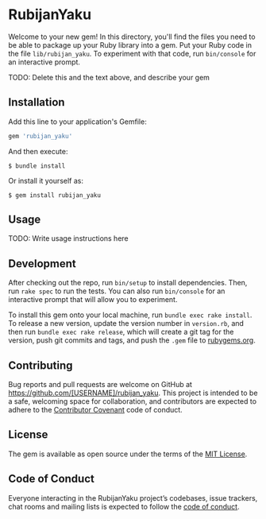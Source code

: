 # RubijanYaku

Welcome to your new gem! In this directory, you'll find the files you need to be able to package up your Ruby library into a gem. Put your Ruby code in the file `lib/rubijan_yaku`. To experiment with that code, run `bin/console` for an interactive prompt.

TODO: Delete this and the text above, and describe your gem

## Installation

Add this line to your application's Gemfile:

```ruby
gem 'rubijan_yaku'
```

And then execute:

    $ bundle install

Or install it yourself as:

    $ gem install rubijan_yaku

## Usage

TODO: Write usage instructions here

## Development

After checking out the repo, run `bin/setup` to install dependencies. Then, run `rake spec` to run the tests. You can also run `bin/console` for an interactive prompt that will allow you to experiment.

To install this gem onto your local machine, run `bundle exec rake install`. To release a new version, update the version number in `version.rb`, and then run `bundle exec rake release`, which will create a git tag for the version, push git commits and tags, and push the `.gem` file to [rubygems.org](https://rubygems.org).

## Contributing

Bug reports and pull requests are welcome on GitHub at https://github.com/[USERNAME]/rubijan_yaku. This project is intended to be a safe, welcoming space for collaboration, and contributors are expected to adhere to the [Contributor Covenant](http://contributor-covenant.org) code of conduct.

## License

The gem is available as open source under the terms of the [MIT License](http://opensource.org/licenses/MIT).

## Code of Conduct

Everyone interacting in the RubijanYaku project’s codebases, issue trackers, chat rooms and mailing lists is expected to follow the [code of conduct](https://github.com/[USERNAME]/rubijan_yaku/blob/master/CODE_OF_CONDUCT.md).
